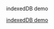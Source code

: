 indexedDB demo

<a href = "https://chaotuotuo.github.io/demo/indexDB/indexedDB-demo.html">indexedDB demo</a>
